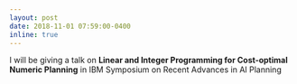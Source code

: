 ```yaml
---
layout: post
date: 2018-11-01 07:59:00-0400
inline: true
---
```


I will be giving a talk on **Linear and Integer Programming for Cost-optimal Numeric Planning** in IBM Symposium on Recent Advances in AI Planning